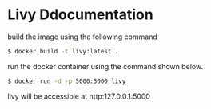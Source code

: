 # Livy Ddocumentation

build the image using the following command

```bash
$ docker build -t livy:latest .
```

run the docker container using the command shown below.

```bash
$ docker run -d -p 5000:5000 livy
```

livy will be accessible at http:127.0.0.1:5000

